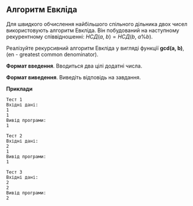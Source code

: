 ## Алгоритм Евкліда
Для швидкого обчислення найбільшого спільного дільника двох чисел використовують алгоритм Евкліда. 
Він побудований на наступному рекурентному співвідношенні: $НСД(a,\ b)=НСД(b,\ a \% b)$.

Реалізуйте рекурсивний алгоритм Евкліда у вигляді функції **gcd(a, b)**, 
(en - greatest common denominator).

**Формат введення**. Вводиться два цілі додатні числа.

**Формат виведення**. Виведіть відповідь на завдання.

**Приклади**

```
Тест 1
Вхідні дані:
1
1
Вивід програми:
1

Тест 2
Вхідні дані:
2
1
Вивід програми:
1

Тест 3
Вхідні дані:
2
2
Вивід програми:
2
```
